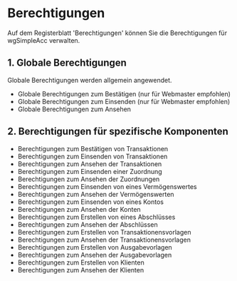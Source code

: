 # Berechtigungen

Auf dem Registerblatt 'Berechtigungen' können Sie die Berechtigungen für wgSimpleAcc verwalten.

## 1. Globale Berechtigungen

Globale Berechtigungen werden allgemein angewendet.

* Globale Berechtigungen zum Bestätigen \(nur für Webmaster empfohlen\)
* Globale Berechtigungen zum Einsenden \(nur für Webmaster empfohlen\)
* Globale Berechtigungen zum Ansehen

## 2. Berechtigungen für spezifische Komponenten

* Berechtigungen zum Bestätigen von Transaktionen
* Berechtigungen zum Einsenden von Transaktionen
* Berechtigungen zum Ansehen der Transaktionen
* Berechtigungen zum Einsenden einer Zuordnung
* Berechtigungen zum Ansehen der Zuordnungen
* Berechtigungen zum Einsenden von eines Vermögenswertes
* Berechtigungen zum Ansehen der Vermögenswerten
* Berechtigungen zum Einsenden von eines Kontos
* Berechtigungen zum Ansehen der Konten
* Berechtigungen zum Erstellen von eines Abschlüsses
* Berechtigungen zum Ansehen der Abschlüssen
* Berechtigungen zum Erstellen von Transaktionensvorlagen
* Berechtigungen zum Ansehen der Transaktionensvorlagen
* Berechtigungen zum Erstellen von Ausgabevorlagen
* Berechtigungen zum Ansehen der Ausgabevorlagen
* Berechtigungen zum Erstellen von Klienten
* Berechtigungen zum Ansehen der Klienten

